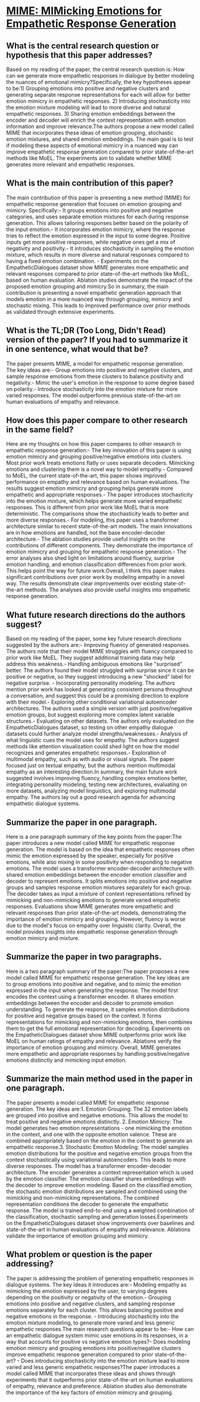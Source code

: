 # [MIME: MIMicking Emotions for Empathetic Response Generation](https://arxiv.org/abs/2010.01454)

## What is the central research question or hypothesis that this paper addresses?

 Based on my reading of the paper, the central research question is: How can we generate more empathetic responses in dialogue by better modeling the nuances of emotional mimicry?Specifically, the key hypotheses appear to be:1) Grouping emotions into positive and negative clusters and generating separate response representations for each will allow for better emotion mimicry in empathetic responses. 2) Introducing stochasticity into the emotion mixture modeling will lead to more diverse and natural empathetic responses. 3) Sharing emotion embeddings between the encoder and decoder will enrich the context representation with emotion information and improve relevance.The authors propose a new model called MIME that incorporates these ideas of emotion grouping, stochastic emotion mixtures, and shared emotion embeddings. The main goal is to test if modeling these aspects of emotional mimicry in a nuanced way can improve empathetic response generation compared to prior state-of-the-art methods like MoEL. The experiments aim to validate whether MIME generates more relevant and empathetic responses.


## What is the main contribution of this paper?

 The main contribution of this paper is presenting a new method (MIME) for empathetic response generation that focuses on emotion grouping and mimicry. Specifically:- It groups emotions into positive and negative categories, and uses separate emotion mixtures for each during response generation. This allows tailoring responses better based on the polarity of the input emotion.- It incorporates emotion mimicry, where the response tries to reflect the emotion expressed in the input to some degree. Positive inputs get more positive responses, while negative ones get a mix of negativity and positivity.- It introduces stochasticity in sampling the emotion mixture, which results in more diverse and natural responses compared to having a fixed emotion combination. - Experiments on the EmpatheticDialogues dataset show MIME generates more empathetic and relevant responses compared to prior state-of-the-art methods like MoEL, based on human evaluation. Ablation studies demonstrate the impact of the proposed emotion grouping and mimicry.So in summary, the main contribution is presenting a novel empathetic generation approach that models emotion in a more nuanced way through grouping, mimicry and stochastic mixing. This leads to improved performance over prior methods as validated through extensive experiments.


## What is the TL;DR (Too Long, Didn't Read) version of the paper? If you had to summarize it in one sentence, what would that be?

 The paper presents MIME, a model for empathetic response generation. The key ideas are:- Group emotions into positive and negative clusters, and sample response emotions from these clusters to balance positivity and negativity.- Mimic the user's emotion in the response to some degree based on polarity.- Introduce stochasticity into the emotion mixture for more varied responses. The model outperforms previous state-of-the-art on human evaluations of empathy and relevance.


## How does this paper compare to other research in the same field?

 Here are my thoughts on how this paper compares to other research in empathetic response generation:- The key innovation of this paper is using emotion mimicry and grouping positive/negative emotions into clusters. Most prior work treats emotions flatly or uses separate decoders. Mimicking emotions and clustering them is a novel way to model empathy.- Compared to MoEL, the current state-of-the-art, this paper shows improved performance on empathy and relevance based on human evaluations. The results suggest emotion mimicry and grouping helps generate more empathetic and appropriate responses.- The paper introduces stochasticity into the emotion mixture, which helps generate more varied empathetic responses. This is different from prior work like MoEL that is more deterministic. The comparisons show the stochasticity leads to better and more diverse responses.- For modeling, this paper uses a transformer architecture similar to recent state-of-the-art models. The main innovations are in how emotions are handled, not the base encoder-decoder architecture.- The ablation studies provide useful insights on the contributions of different components. They demonstrate the importance of emotion mimicry and grouping for empathetic response generation.- The error analyses also shed light on limitations around fluency, surprise emotion handling, and emotion classification differences from prior work. This helps point the way for future work.Overall, I think this paper makes significant contributions over prior work by modeling empathy in a novel way. The results demonstrate clear improvements over existing state-of-the-art methods. The analyses also provide useful insights into empathetic response generation.


## What future research directions do the authors suggest?

 Based on my reading of the paper, some key future research directions suggested by the authors are:- Improving fluency of generated responses. The authors note that their model MIME struggles with fluency compared to prior work like MoEL. They suggest additional training data may help address this weakness.- Handling ambiguous emotions like "surprised" better. The authors found their model struggled with surprise since it can be positive or negative, so they suggest introducing a new "shocked" label for negative surprise. - Incorporating personality modeling. The authors mention prior work has looked at generating consistent persona throughout a conversation, and suggest this could be a promising direction to explore with their model.- Exploring other conditional variational autoencoder architectures. The authors used a simple version with just positive/negative emotion groups, but suggest exploring more complex latent variable structures.- Evaluating on other datasets. The authors only evaluated on the EmpatheticDialogues dataset, so testing on other empathy dialogue datasets could further analyze model strengths/weaknesses.- Analysis of what linguistic cues the model uses for empathy. The authors suggest methods like attention visualization could shed light on how the model recognizes and generates empathetic responses.- Exploration of multimodal empathy, such as with audio or visual signals. The paper focused just on textual empathy, but the authors mention multimodal empathy as an interesting direction.In summary, the main future work suggested involves improving fluency, handling complex emotions better, integrating personality modeling, testing new architectures, evaluating on more datasets, analyzing model linguistics, and exploring multimodal empathy. The authors lay out a good research agenda for advancing empathetic dialogue systems.


## Summarize the paper in one paragraph.

 Here is a one paragraph summary of the key points from the paper:The paper introduces a new model called MIME for empathetic response generation. The model is based on the idea that empathetic responses often mimic the emotion expressed by the speaker, especially for positive emotions, while also mixing in some positivity when responding to negative emotions. The model uses a transformer encoder-decoder architecture with shared emotion embeddings between the encoder emotion classifier and decoder to represent emotions. It splits emotions into positive and negative groups and samples response emotion mixtures separately for each group. The decoder takes as input a mixture of context representations refined by mimicking and non-mimicking emotions to generate varied empathetic responses. Evaluations show MIME generates more empathetic and relevant responses than prior state-of-the-art models, demonstrating the importance of emotion mimicry and grouping. However, fluency is worse due to the model's focus on empathy over linguistic clarity. Overall, the model provides insights into empathetic response generation through emotion mimicry and mixture.


## Summarize the paper in two paragraphs.

 Here is a two paragraph summary of the paper:The paper proposes a new model called MIME for empathetic response generation. The key ideas are to group emotions into positive and negative, and to mimic the emotion expressed in the input when generating the response. The model first encodes the context using a transformer encoder. It shares emotion embeddings between the encoder and decoder to promote emotion understanding. To generate the response, it samples emotion distributions for positive and negative groups based on the context. It forms representations for mimicking and non-mimicking emotions, then combines them to get the full emotional representation for decoding. Experiments on the EmpatheticDialogues dataset show MIME outperforms prior work like MoEL on human ratings of empathy and relevance. Ablations verify the importance of emotion grouping and mimicry. Overall, MIME generates more empathetic and appropriate responses by handling positive/negative emotions distinctly and mimicking input emotion.


## Summarize the main method used in the paper in one paragraph.

 The paper presents a model called MIME for empathetic response generation. The key ideas are:1. Emotion Grouping: The 32 emotion labels are grouped into positive and negative emotions. This allows the model to treat positive and negative emotions distinctly. 2. Emotion Mimicry: The model generates two emotion representations - one mimicking the emotion in the context, and one with the opposite emotion valence. These are combined appropriately based on the emotion in the context to generate an empathetic response.3. Stochastic Emotion Modeling: The model samples emotion distributions for the positive and negative emotion groups from the context stochastically using variational autoencoders. This leads to more diverse responses. The model has a transformer encoder-decoder architecture. The encoder generates a context representation which is used by the emotion classifier. The emotion classifier shares embeddings with the decoder to improve emotion modeling. Based on the classified emotion, the stochastic emotion distributions are sampled and combined using the mimicking and non-mimicking representations. The combined representation conditions the decoder to generate the empathetic response. The model is trained end-to-end using a weighted combination of the classification, stochastic sampling and generation losses.Experiments on the EmpatheticDialogues dataset show improvements over baselines and state-of-the-art in human evaluations of empathy and relevance. Ablations validate the importance of emotion grouping and mimicry.


## What problem or question is the paper addressing?

 The paper is addressing the problem of generating empathetic responses in dialogue systems. The key ideas it introduces are:- Modeling empathy as mimicking the emotion expressed by the user, to varying degrees depending on the positivity or negativity of the emotion.- Grouping emotions into positive and negative clusters, and sampling response emotions separately for each cluster. This allows balancing positive and negative emotions in the response. - Introducing stochasticity into the emotion mixture modeling, to generate more varied and less generic empathetic responses.The main research questions appear to be:- How can an empathetic dialogue system mimic user emotions in its responses, in a way that accounts for positive vs negative emotion types?- Does modeling emotion mimicry and grouping emotions into positive/negative clusters improve empathetic response generation compared to prior state-of-the-art? - Does introducing stochasticity into the emotion mixture lead to more varied and less generic empathetic responses?The paper introduces a model called MIME that incorporates these ideas and shows through experiments that it outperforms prior state-of-the-art on human evaluations of empathy, relevance and preference. Ablation studies also demonstrate the importance of the key factors of emotion mimicry and grouping.
